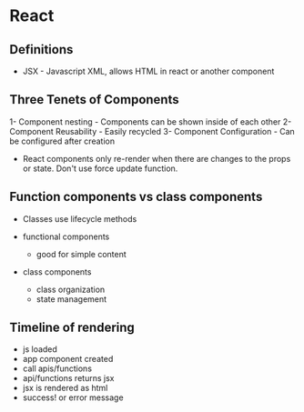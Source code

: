 # React

## Definitions

- JSX - Javascript XML, allows HTML in react or another component

## Three Tenets of Components

1- Component nesting - Components can be shown inside of each other
2- Component Reusability - Easily recycled
3- Component Configuration - Can be configured after creation

- React components only re-render when there are changes to the props or state. Don't use force update function.

## Function components vs class components

- Classes use lifecycle methods

- functional components

  - good for simple content

- class components

  - class organization
  - state management

## Timeline of rendering

- js loaded
- app component created
- call apis/functions
- api/functions returns jsx
- jsx is rendered as html
- success! or error message
